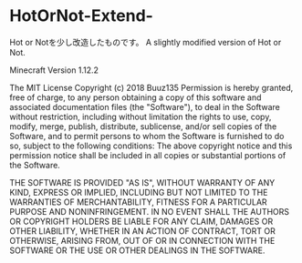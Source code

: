 # HotOrNot-Extend-

Hot or Notを少し改造したものです。
A slightly modified version of Hot or Not.

Minecraft Version 1.12.2

The MIT License Copyright (c) 2018 Buuz135
  Permission is hereby granted, free of charge, to any person obtaining a copy of this software and associated documentation files (the "Software"), 
  to deal in the Software without restriction, including without limitation the rights to use, copy, modify, merge, publish, distribute, sublicense, 
  and/or sell copies of the Software, and to permit persons to whom the Software is furnished to do so, subject to the 
  following conditions: The above copyright notice and this permission notice shall be included in all copies or substantial portions of the Software. 
  
  THE SOFTWARE IS PROVIDED "AS IS", WITHOUT WARRANTY OF ANY KIND, EXPRESS OR IMPLIED, INCLUDING BUT NOT LIMITED TO THE WARRANTIES OF MERCHANTABILITY, 
  FITNESS FOR A PARTICULAR PURPOSE AND NONINFRINGEMENT. IN NO EVENT SHALL THE AUTHORS OR COPYRIGHT HOLDERS BE LIABLE FOR ANY CLAIM, DAMAGES OR OTHER LIABILITY, 
  WHETHER IN AN ACTION OF CONTRACT, TORT OR OTHERWISE, ARISING FROM, OUT OF OR IN CONNECTION WITH THE SOFTWARE OR THE USE OR OTHER DEALINGS IN THE SOFTWARE.
